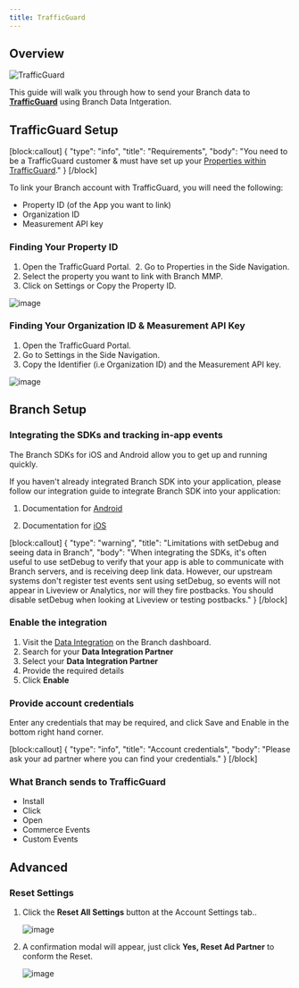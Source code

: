 ```yaml
---
title: TrafficGuard
---
```

## Overview

![TrafficGuard](https://cdn.branch.io/branch-assets/ad-partner-manager//trafficguard-1550889602563.png)

This guide will walk you through how to send your Branch data to **[TrafficGuard](https://www.trafficguard.ai/)** using Branch Data Intgeration.



## TrafficGuard Setup

[block:callout]
{
  "type": "info",
  "title": "Requirements",
  "body": "You need to be a TrafficGuard customer & must have set up your [Properties within TrafficGuard](https://support.trafficguard.ai/docs/managing-your-properties)."
}
[/block]

To link your Branch account with TrafficGuard, you will need the following:

- Property ID (of the App you want to link)
- Organization ID
- Measurement API key

### Finding Your Property ID  

1. Open the TrafficGuard Portal.
 2. Go to Properties in the Side Navigation.
3. Select the property you want to link with Branch MMP.
4. Click on Settings or Copy the Property ID.

![image](/images/pages/integrations/trafficguard/trafficguard-property-id.png)

### Finding Your Organization ID & Measurement API Key

1. Open the TrafficGuard Portal.
2. Go to Settings in the Side Navigation.
3. Copy the Identifier (i.e Organization ID) and the Measurement API key.

![image](/images/pages/integrations/trafficguard/trafficguard-id-api-key.png)

## Branch Setup

### Integrating the SDKs and tracking in-app events

The Branch SDKs for iOS and Android allow you to get up and running quickly.

If you haven't already integrated Branch SDK into your application, please follow our integration guide to integrate Branch SDK into your application:

1. Documentation for [Android](/apps/android/)

1. Documentation for [iOS](/apps/ios/)

[block:callout]
{
  "type": "warning",
  "title": "Limitations with setDebug and seeing data in Branch",
  "body": "When integrating the SDKs, it's often useful to use setDebug to verify that your app is able to communicate with Branch servers, and is receiving deep link data. However, our upstream systems don't register test events sent using setDebug, so events will not appear in Liveview or Analytics, nor will they fire postbacks. You should disable setDebug when looking at Liveview or testing postbacks."
}
[/block]

### Enable the integration

1. Visit the [Data Integration](https://branch.dashboard.branch.io/data-import-export/data-feeds/integrations) on the Branch dashboard.
2. Search for your <notranslate>**Data Integration Partner**</notranslate>
3. Select your <notranslate>**Data Integration Partner**</notranslate>
4. Provide the required details
5. Click <notranslate>**Enable**</notranslate>


### Provide account credentials

Enter any credentials that may be required, and click Save and Enable in the bottom right hand corner.

[block:callout]
{
  "type": "info",
  "title": "Account credentials",
  "body": "Please ask your ad partner where you can find your credentials."
}
[/block]

### What Branch sends to TrafficGuard

* Install
* Click
* Open
* Commerce Events
* Custom Events

## Advanced

### Reset Settings

1. Click the <notranslate>**Reset All Settings**</notranslate> button at the Account Settings tab..

	![image](/images/ingredients/deep-linked-ads/reset-ad-settings/reset-ad-settings.png)

1. A confirmation modal will appear, just click <notranslate>**Yes, Reset Ad Partner**</notranslate> to conform the Reset.

	![image](/images/ingredients/deep-linked-ads/reset-ad-settings/reset-ad-settings_confirmation.png)
